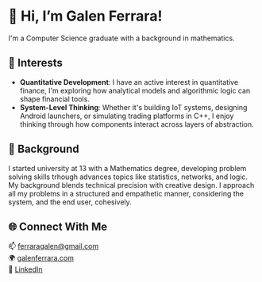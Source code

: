 # 👋 Hi, I’m Galen Ferrara!

I'm a Computer Science graduate with a background in mathematics.

## 🎯 Interests
- **Quantitative Development**: I have an active interest in quantitative finance, I'm exploring how analytical models and algorithmic logic can shape financial tools.
- **System-Level Thinking**: Whether it's building IoT systems, designing Android launchers, or simulating trading platforms in C++, I enjoy thinking through how components interact across layers of abstraction.

## 🧠 Background

I started university at 13 with a Mathematics degree, developing problem solving skills trhough advances topics like statistics, networks, and logic. My background blends technical precision with creative design. I approach all my problems in a structured and empathetic manner, considering the system, and the end user, cohesively.

## 🌐 Connect With Me
📫 [ferraragalen@gmail.com](mailto:ferraragalen@gmail.com)  
🌍 [galenferrara.com](https://galenferrara.com)  
💼 [LinkedIn](https://linkedin.com/in/galen-ferrara)


